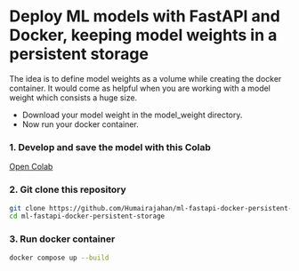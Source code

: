 # Deploy ML models with FastAPI and Docker, keeping model weights in a persistent storage

The idea is to define model weights as a volume while creating the docker container. It would come as helpful when you are working with a model weight which consists a huge size. 

- Download your model weight in the model_weight directory.
- Now run your docker container.


### 1. Develop and save the model with this Colab

[Open Colab](https://colab.research.google.com/drive/1uaALcaatvxOu42IhQA4r0bahfdpw-Z7v?usp=sharing)

### 2. Git clone this repository
```bash
git clone https://github.com/Humairajahan/ml-fastapi-docker-persistent-storage.git
cd ml-fastapi-docker-persistent-storage
```

### 3. Run docker container

```bash
docker compose up --build
```